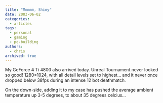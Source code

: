 ```yaml
---
title: "Mmmmm, Shiny"
date: 2003-06-02
categories:
  - articles
tags:
  - personal
  - gaming
  - pc-building
authors:
  - chris
archived: true
---
```


My GeForce 4 Ti 4800 also arrived today. Unreal Tournament never looked so good! 1280\*1024, with all detail levels set to highest... and it never once dropped below 38fps during an intense 12 bot deathmatch.

On the down-side, adding it to my case has pushed the average ambient temperature up 3-5 degrees, to about 35 degrees celcius...

